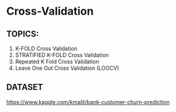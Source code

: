 # Cross-Validation

## TOPICS:
1. K-FOLD Cross Validation
2. STRATIFIED K-FOLD Cross Validation
3. Repeated K Fold Cross Validation
4. Leave One Out Cross Validation (LOOCV)

## DATASET
https://www.kaggle.com/kmalit/bank-customer-churn-prediction
